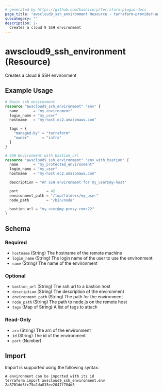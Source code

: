 ```yaml
---
# generated by https://github.com/hashicorp/terraform-plugin-docs
page_title: "awscloud9_ssh_environment Resource - terraform-provider-awscloud9"
subcategory: ""
description: |-
  Creates a cloud 9 SSH environment
---
```


# awscloud9_ssh_environment (Resource)

Creates a cloud 9 SSH environment

## Example Usage

```terraform
# Basic ssh environment
resource "awscloud9_ssh_environment" "env" {
  name       = "my_environment"
  login_name = "my_user"
  hostname   = "my-host.ec2.amazonaws.com"

  tags = {
    "managed-by" = "terraform"
    "owner"      = "infra"
  }
}

# SSH Environment with bastion_url
resource "awscloud9_ssh_environment" "env_with_bastion" {
  name       = "my_protected_environment"
  login_name = "my_user"
  hostname   = "my-host.ec2.amazonaws.com"

  description = "An SSH environment for my_user@my-host"

  port             = 42
  environment_path = "/tmp/folders/my_user"
  node_path        = "/bin/node"

  bastion_url = "my_user@my.proxy.com:22"
}
```

<!-- schema generated by tfplugindocs -->
## Schema

### Required

- `hostname` (String) The hostname of the remote machine
- `login_name` (String) The login name of the user to use the environment
- `name` (String) The name of the environment

### Optional

- `bastion_url` (String) The ssh url to a bastion host
- `description` (String) The description of the environment
- `environment_path` (String) The path for the environment
- `node_path` (String) The path to node.js on the remote host
- `tags` (Map of String) A list of tags to attach

### Read-Only

- `arn` (String) The arn of the environment
- `id` (String) The id of the environment
- `port` (Number)

## Import

Import is supported using the following syntax:

```shell
# environment can be imported with its id
terraform import awscloud9_ssh_environment.env 2a8701dd3fc75a2da815ee2047f784d8
```
